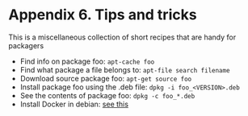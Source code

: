 # Appendix 6. Tips and tricks

This is a miscellaneous collection of short recipes that are handy for packagers

- Find info on package foo: `apt-cache foo`
- Find what package a file belongs to: `apt-file search filename`
- Download source package foo: `apt-get source foo`
- Install package foo using the .deb file: `dpkg -i foo_<VERSION>.deb`
- See the contents of package foo: `dpkg -c foo_*.deb`
- Install Docker in debian: [see this](https://docs.docker.com/engine/installation/linux/debian/) 

